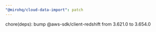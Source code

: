 ```yaml
---
"@mirohq/cloud-data-import": patch
---
```


chore(deps): bump @aws-sdk/client-redshift from 3.621.0 to 3.654.0
